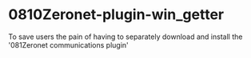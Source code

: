 # 0810Zeronet-plugin-win_getter
To save users the pain of having to separately download and install the '081Zeronet communications plugin'
